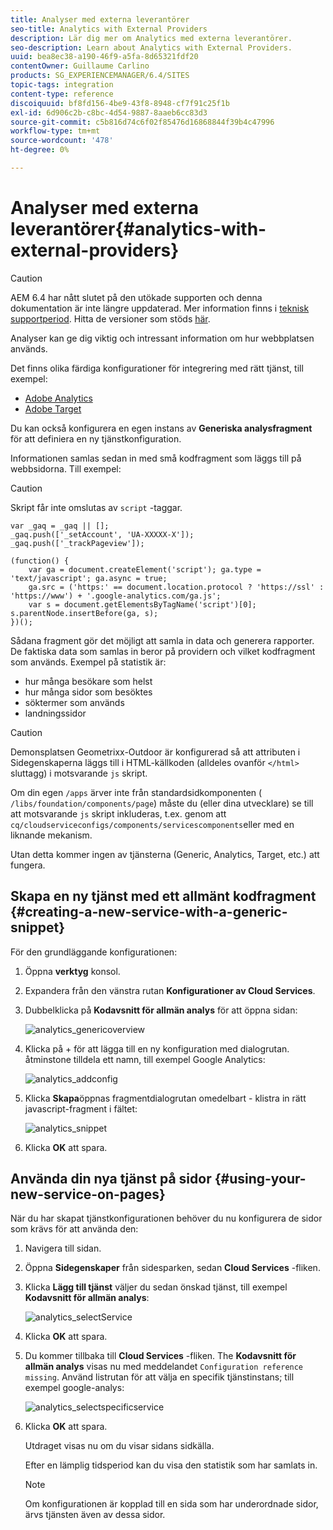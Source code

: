 ```yaml
---
title: Analyser med externa leverantörer
seo-title: Analytics with External Providers
description: Lär dig mer om Analytics med externa leverantörer.
seo-description: Learn about Analytics with External Providers.
uuid: bea8ec38-a190-46f9-a5fa-8d65321fdf20
contentOwner: Guillaume Carlino
products: SG_EXPERIENCEMANAGER/6.4/SITES
topic-tags: integration
content-type: reference
discoiquuid: bf8fd156-4be9-43f8-8948-cf7f91c25f1b
exl-id: 6d906c2b-c8bc-4d54-9887-8aaeb6cc83d3
source-git-commit: c5b816d74c6f02f85476d16868844f39b4c47996
workflow-type: tm+mt
source-wordcount: '478'
ht-degree: 0%

---
```


# Analyser med externa leverantörer{#analytics-with-external-providers}

>[!CAUTION]
>
>AEM 6.4 har nått slutet på den utökade supporten och denna dokumentation är inte längre uppdaterad. Mer information finns i [teknisk supportperiod](https://helpx.adobe.com/support/programs/eol-matrix.html). Hitta de versioner som stöds [här](https://experienceleague.adobe.com/docs/).

Analyser kan ge dig viktig och intressant information om hur webbplatsen används.

Det finns olika färdiga konfigurationer för integrering med rätt tjänst, till exempel:

* [Adobe Analytics](/help/sites-administering/adobeanalytics.md)
* [Adobe Target](/help/sites-administering/target.md)

Du kan också konfigurera en egen instans av **Generiska analysfragment** för att definiera en ny tjänstkonfiguration.

Informationen samlas sedan in med små kodfragment som läggs till på webbsidorna. Till exempel:

>[!CAUTION]
>
>Skript får inte omslutas av `script` -taggar.

```
var _gaq = _gaq || [];
_gaq.push(['_setAccount', 'UA-XXXXX-X']);
_gaq.push(['_trackPageview']);

(function() {
    var ga = document.createElement('script'); ga.type = 'text/javascript'; ga.async = true;
    ga.src = ('https:' == document.location.protocol ? 'https://ssl' : 'https://www') + '.google-analytics.com/ga.js';
    var s = document.getElementsByTagName('script')[0]; s.parentNode.insertBefore(ga, s);
})();
```

Sådana fragment gör det möjligt att samla in data och generera rapporter. De faktiska data som samlas in beror på providern och vilket kodfragment som används. Exempel på statistik är:

* hur många besökare som helst
* hur många sidor som besöktes
* söktermer som används
* landningssidor

>[!CAUTION]
>
>Demonsplatsen Geometrixx-Outdoor är konfigurerad så att attributen i Sidegenskaperna läggs till i HTML-källkoden (alldeles ovanför `</html>` sluttagg) i motsvarande `js` skript.
>
>
>Om din egen `/apps` ärver inte från standardsidkomponenten ( `/libs/foundation/components/page`) måste du (eller dina utvecklare) se till att motsvarande `js` skript inkluderas, t.ex. genom att `cq/cloudserviceconfigs/components/servicescomponents`eller med en liknande mekanism.
>
>
>Utan detta kommer ingen av tjänsterna (Generic, Analytics, Target, etc.) att fungera.

## Skapa en ny tjänst med ett allmänt kodfragment {#creating-a-new-service-with-a-generic-snippet}

För den grundläggande konfigurationen:

1. Öppna **verktyg** konsol.

1. Expandera från den vänstra rutan **Konfigurationer av Cloud Services**.

1. Dubbelklicka på **Kodavsnitt för allmän analys** för att öppna sidan:

   ![analytics_genericoverview](assets/analytics_genericoverview.png)

1. Klicka på + för att lägga till en ny konfiguration med dialogrutan. åtminstone tilldela ett namn, till exempel Google Analytics:

   ![analytics_addconfig](assets/analytics_addconfig.png)

1. Klicka **Skapa**&#x200B;öppnas fragmentdialogrutan omedelbart - klistra in rätt javascript-fragment i fältet:

   ![analytics_snippet](assets/analytics_snippet.png)

1. Klicka **OK** att spara.

## Använda din nya tjänst på sidor {#using-your-new-service-on-pages}

När du har skapat tjänstkonfigurationen behöver du nu konfigurera de sidor som krävs för att använda den:

1. Navigera till sidan.

1. Öppna **Sidegenskaper** från sidesparken, sedan **Cloud Services** -fliken.

1. Klicka **Lägg till tjänst** väljer du sedan önskad tjänst, till exempel **Kodavsnitt för allmän analys**:

   ![analytics_selectService](assets/analytics_selectservice.png)

1. Klicka **OK** att spara.

1. Du kommer tillbaka till **Cloud Services** -fliken. The **Kodavsnitt för allmän analys** visas nu med meddelandet `Configuration reference missing`. Använd listrutan för att välja en specifik tjänstinstans; till exempel google-analys:

   ![analytics_selectspecificservice](assets/analytics_selectspecificservice.png)

1. Klicka **OK** att spara.

   Utdraget visas nu om du visar sidans sidkälla.

   Efter en lämplig tidsperiod kan du visa den statistik som har samlats in.

   >[!NOTE]
   >
   >Om konfigurationen är kopplad till en sida som har underordnade sidor, ärvs tjänsten även av dessa sidor.
